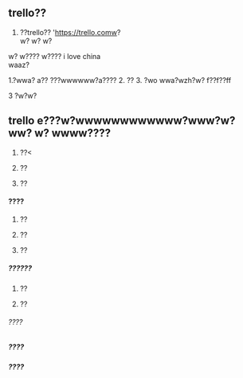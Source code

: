 ## trello??
1. ??trello??
'https://trello.comw?   
w?
w?
w?

w?
w????
w????
i love china  
waaz?


1.?wwa?           a??  ???wwwwww?a????
2. ??
3. ?wo wwa?wzh?w?  f??f??ff

3 ?w?w?
## trello e???w?wwwwwwwwwwww?www?w?     ww?   w? wwww????
1. ??<

2. ??

3. ??

#### ????
1. ??

2. ??

3. ??

##### ??????
1. ??

2. ??

###### ????
##### ????
##### ????
